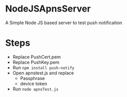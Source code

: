 # NodeJSApnsServer
A Simple Node JS based server to test push notification


# Steps 

  - Replace PushCert.pem
  - Replace PushKey.pem
  - Run ```npm install push-notify ```
  - Open apnstest.js and replace 
    - Passphrase
    - device token
  - Run ```node apnsTest.js ```
